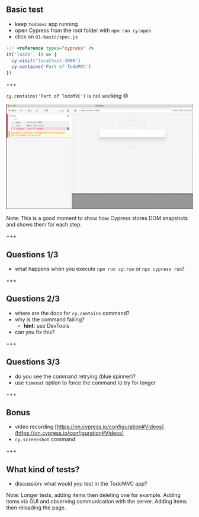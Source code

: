 ## Basic test

- keep `todomvc` app running
- open Cypress from the root folder with `npm run cy:open`
- click on `01-basic/spec.js`

```js
/// <reference types="cypress" />
it('loads', () => {
  cy.visit('localhost:3000')
  cy.contains('Part of TodoMVC')
})
```

+++

`cy.contains('Part of TodoMVC')` is not working 😟

![Fails to find text](img/fails-to-find-text.png)

Note:
This is a good moment to show how Cypress stores DOM snapshots and shows them for each step.

+++

## Questions 1/3

- what happens when you execute `npm run cy:run` or `npx cypress run`?

+++

## Questions 2/3

- where are the docs for `cy.contains` command?
- why is the command failing?
  - **hint**: use DevTools
- can you fix this?

+++

## Questions 3/3

- do you see the command retrying (blue spinner)?
- use `timeout` option to force the command to try for longer

+++

## Bonus

- video recording [https://on.cypress.io/configuration#Videos](https://on.cypress.io/configuration#Videos)
- `cy.screenshot` command

+++

## What kind of tests?

- discussion: what would you test in the TodoMVC app?

Note:
Longer tests, adding items then deleting one for example. Adding items via GUI and observing communication with the server. Adding items then reloading the page.
